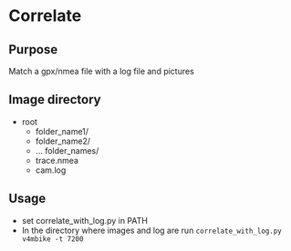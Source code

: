 # Correlate

## Purpose
Match a gpx/nmea file with a log file and pictures

## Image directory
 - root
    - folder_name1/
    - folder_name2/
    - ... folder_names/
    - trace.nmea
    - cam.log
    

## Usage
 - set correlate_with_log.py in PATH
 - In the directory where images and log are run `correlate_with_log.py v4mbike -t 7200`
